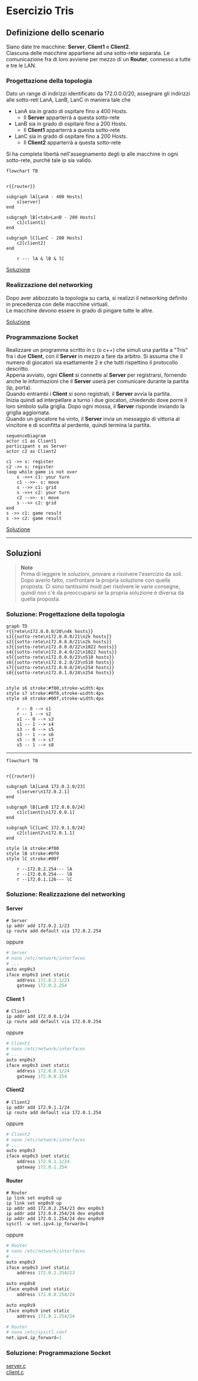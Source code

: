 # Esercizio Tris

## Definizione dello scenario

Siano date tre macchine: **Server**, **Client1** e **Client2**.  
Ciascuna delle macchine appartiene ad una sotto-rete separata.
Le comunicazione fra di loro avviene per mezzo di un **Router**, connesso a tutte e tre le LAN.

### Progettazione della topologia

Dato un range di indirizzi identificato da $172.0.0.0/20$, assegnare gli indirizzi alle sotto-reti LanA, LanB, LanC in maniera tale che

- LanA sia in grado di ospitare fino a 400 Hosts.
  - Il **Server** apparterrà a questa sotto-rete
- LanB sia in grado di ospitare fino a 200 Hosts.
  - Il **Client1** apparterrà a questa sotto-rete
- LanC sia in grado di ospitare fino a 200 Hosts.
  - Il **Client2** apparterrà a questa sotto-rete

Si ha completa libertà nell'assegnamento degli ip alle macchine in ogni sotto-rete, purché tale ip sia valido.

```mermaid
flowchart TB


r{{router}}

subgraph lA[LanA - 400 Hosts]
    s[server]
end

subgraph lB[<tab>LanB - 200 Hosts]
    c1[client1]
end

subgraph lC[LanC - 200 Hosts]
    c2[client2]
end

    r --- lA & lB & lC
```

[Soluzione](#soluzione-progettazione-della-topologia)

### Realizzazione del networking

Dopo aver abbozzato la topologia su carta, si realizzi il networking definito in precedenza con delle macchine virtuali.  
Le macchine devono essere in grado di pingare tutte le altre.

[Soluzione](#soluzione-realizzazione-del-networking)

### Programmazione Socket

Realizzare un programma scritto in c (o c++) che simuli una partita a "Tris" fra i due **Client**, con il **Server** in mezzo a fare da arbitro.
Si assuma che il numero di giocatori sia esattamente 2 e che tutti rispettino il protocollo descritto.  
Appena avviato, ogni **Client** si connette al **Server** per registrarsi, fornendo anche le informazioni che il **Server** userà per comunicare durante la partita (ip, porta).  
Quando entrambi i **Client** si sono registrati, il **Server** avvia la partita.  
Inizia quindi ad interpellare a turno i due giocatori, chiedendo dove porre il loro simbolo sulla griglia.
Dopo ogni mossa, il **Server** risponde inviando la griglia aggiornata.  
Quando un giocatore ha vinto, il **Server** invia un messaggio di vittoria al vincitore e di sconfitta al perdente, quindi termina la partita.

```mermaid
sequenceDiagram
actor c1 as Client1
participant s as Server
actor c2 as Client2

c1 ->> s: register
c2 ->> s: register
loop while game is not over
    s ->>+ c1: your turn
    c1 -->>- s: move
    s -->> c1: grid
    s ->>+ c2: your turn
    c2 -->>- s: move
    s -->> c2: grid
end
s ->> c1: game result
s ->> c2: game result
```

[Soluzione](#soluzione-programmazione-socket)

---

## Soluzioni

> **Note**  
> Prima di leggere le soluzioni, provare a risolvere l'esercizio da soli.
> Dopo averlo fatto, confrontare la propria soluzione con quella proposta.
> Ci sono tantissimi modi per risolvere le varie consegne, quindi non c'è da preoccuparsi se la propria soluzione è diversa da quella proposta.

### Soluzione: Progettazione della topologia

```mermaid
graph TD
r{{rete\n172.0.0.0/20\n4k hosts}}
s1{{sotto-rete\n172.0.0.0/21\n2k hosts}}
s2{{sotto-rete\n172.0.8.0/21\n2k hosts}}
s3{{sotto-rete\n172.0.0.0/22\n1022 hosts}}
s4{{sotto-rete\n172.0.4.0/22\n1022 hosts}}
s5{{sotto-rete\n172.0.0.0/23\n510 hosts}}
s6{{sotto-rete\n172.0.2.0/23\n510 hosts}}
s7{{sotto-rete\n172.0.0.0/24\n254 hosts}}
s8{{sotto-rete\n172.0.1.0/24\n254 hosts}}


style s6 stroke:#f00,stroke-width:4px
style s7 stroke:#0f0,stroke-width:4px
style s8 stroke:#00f,stroke-width:4px

    r -- 0 --> s1
    r -- 1 --> s2
    s1 -- 0 --> s3
    s1 -- 1 --> s4
    s3 -- 0 --> s5
    s3 -- 1 --> s6
    s5 -- 0 --> s7
    s5 -- 1 --> s8
```

---

```mermaid
flowchart TB


r{{router}}

subgraph lA[LanA 172.0.2.0/23]
    s[server\n172.0.2.1]
end

subgraph lB[LanB 172.0.0.0/24]
    c1[client1\n172.0.0.1]
end

subgraph lC[LanC 172.0.1.0/24]
    c2[client2\n172.0.1.1]
end

style lA stroke:#f00
style lB stroke:#0f0
style lC stroke:#00f

    r --172.0.2.254--- lA
    r --172.0.0.254--- lB
    r --172.0.1.126--- lC
```

### Soluzione: Realizzazione del networking

#### Server

```shell
# Server
ip addr add 172.0.2.1/23
ip route add default via 172.0.2.254
```

oppure

```py
# Server
# nano /etc/network/interfaces
# ...
auto enp0s3
iface enp0s3 inet static
    address 172.0.2.1/23
    gateway 172.0.2.254
```

#### Client 1

```shell
# Client1
ip addr add 172.0.0.1/24
ip route add default via 172.0.0.254
```

oppure

```py
# Client1
# nano /etc/network/interfaces
# ...
auto enp0s3
iface enp0s3 inet static
    address 172.0.0.1/24
    gateway 172.0.0.254

```

#### Client2

```shell
# Client2
ip addr add 172.0.1.1/24
ip route add default via 172.0.1.254
```

oppure

```py
# Client2
# nano /etc/network/interfaces
# ...
auto enp0s3
iface enp0s3 inet static
    address 172.0.1.1/24
    gateway 172.0.1.254
```

#### Router

```shell
# Router
ip link set enp0s8 up
ip link set enp0s9 up
ip addr add 172.0.2.254/23 dev enp0s3
ip addr add 172.0.0.254/24 dev enp0s8
ip addr add 172.0.1.254/24 dev enp0s9
sysctl -w net.ipv4.ip_forward=1
```

oppure

```py
# Router
# nano /etc/network/interfaces
# ...
auto enp0s3
iface enp0s3 inet static
    address 172.0.2.254/23

auto enp0s8
iface enp0s8 inet static
    address 172.0.0.254/24

auto enp0s9
iface enp0s9 inet static
    address 172.0.1.254/24
```

```py
# Router
# nano /etc/sysctl.conf
net.ipv4.ip_forward=1
```

### Soluzione: Programmazione Socket

[server.c](./server.c)  
[client.c](./client.c)
